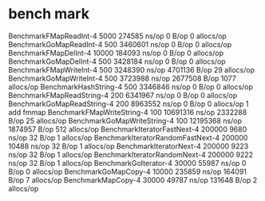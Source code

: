 # bench mark
BenchmarkFMapReadInt-4              	    5000	    274585 ns/op	       0 B/op	       0 allocs/op
BenchmarkGoMapReadInt-4             	     500	   3460601 ns/op	       0 B/op	       0 allocs/op
BenchmarkFMapDelInt-4               	   10000	    184093 ns/op	       0 B/op	       0 allocs/op
BenchmarkGoMapDelInt-4              	     500	   3428184 ns/op	       0 B/op	       0 allocs/op
BenchmarkFMapWriteInt-4             	     500	   3248390 ns/op	 4701136 B/op	      29 allocs/op
BenchmarkGoMapWriteInt-4            	     500	   3723988 ns/op	 2677508 B/op	    1077 allocs/op
BenchmarkHashString-4               	     500	   3346846 ns/op	       0 B/op	       0 allocs/op
BenchmarkFMapReadString-4           	     200	   6341967 ns/op	       0 B/op	       0 allocs/op
BenchmarkGoMapReadString-4          	     200	   8963552 ns/op	       0 B/op	       0 allocs/op
  1 add fmmap
BenchmarkFMapWriteString-4          	     100	  10691316 ns/op	 2332288 B/op	      25 allocs/op
BenchmarkGoMapWriteString-4         	     100	  12195368 ns/op	 1874957 B/op	     512 allocs/op
BenchmarkIteratorFastNext-4         	  200000	      9680 ns/op	      32 B/op	       1 allocs/op
BenchmarkIteratorRandomFastNext-4   	  200000	     10488 ns/op	      32 B/op	       1 allocs/op
BenchmarkIteratorNext-4             	  200000	      9223 ns/op	      32 B/op	       1 allocs/op
BenchmarkIteratorRandomNext-4       	  200000	      9222 ns/op	      32 B/op	       1 allocs/op
BenchmarkGoIterator-4               	   30000	     55987 ns/op	       0 B/op	       0 allocs/op
BenchmarkGoMapCopy-4                	   10000	    235859 ns/op	  164091 B/op	       7 allocs/op
BenchmarkMapCopy-4                  	   30000	     49787 ns/op	  131648 B/op	       2 allocs/op